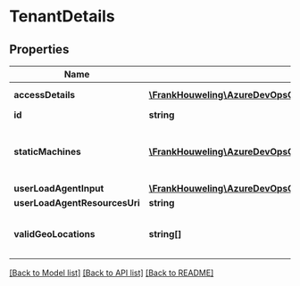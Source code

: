 # TenantDetails

## Properties
Name | Type | Description | Notes
------------ | ------------- | ------------- | -------------
**accessDetails** | [**\FrankHouweling\AzureDevOpsClient\Clt\Model\AgentGroupAccessData[]**](AgentGroupAccessData.md) | Access details | [optional] 
**id** | **string** | Tenant Id | [optional] 
**staticMachines** | [**\FrankHouweling\AzureDevOpsClient\Clt\Model\WebApiTestMachine[]**](WebApiTestMachine.md) | Static machines configured for local runs | [optional] 
**userLoadAgentInput** | [**\FrankHouweling\AzureDevOpsClient\Clt\Model\WebApiUserLoadTestMachineInput**](WebApiUserLoadTestMachineInput.md) |  | [optional] 
**userLoadAgentResourcesUri** | **string** |  | [optional] 
**validGeoLocations** | **string[]** | The list of valid geo-lcations for tenant | [optional] 

[[Back to Model list]](../README.md#documentation-for-models) [[Back to API list]](../README.md#documentation-for-api-endpoints) [[Back to README]](../README.md)


